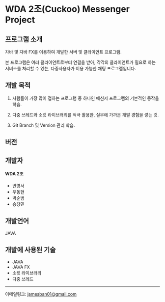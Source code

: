# WDA 2조(Cuckoo) Messenger Project

## 프로그램 소개
자바 및 자바 FX를 이용하여 개발한 서버 및 클라이언트 프로그램.
  
본 프로그램은 여러 클라이언트로부터 연결을 받아, 각각의 클라이언트가 필요로 하는 서비스를 처리할 수 있는, 다중사용자가 이용 가능한 채팅 프로그램입니다.

  
## 개발 목적
1. 사람들이 가장 많이 접하는 프로그램 중 하나인 메신저 프로그램의 기본적인 동작을 학습.
  
  
2. 다중 쓰레드와 소켓 라이브러리를 적극 활용한, 실무에 가까운 개발 경험을 쌓는 것.
  
3. Git Branch 및 Version 관리 학습.

## 버전



## 개발자
#### WDA 2조
+ 반영서
+ 우동현
+ 박순범
+ 송창민

## 개발언어
JAVA

## 개발에 사용된 기술
+ JAVA
+ JAVA FX
+ 소켓 라이브러리
+ 다중 쓰레드


-----------------------------------------------------
이메일링크: <jamesban01@gmail.com>
